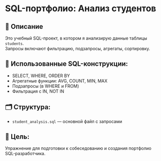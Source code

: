 # SQL-портфолио: Анализ студентов

## 📌 Описание
Это учебный SQL-проект, в котором я анализирую данные таблицы `students`.  
Запросы включают фильтрацию, подзапросы, агрегаты, сортировку.

## 🧠 Использованные SQL-конструкции:
- SELECT, WHERE, ORDER BY
- Агрегатные функции: AVG, COUNT, MIN, MAX
- Подзапросы (в WHERE и FROM)
- Фильтрация с IN, NOT IN

## 🗂 Структура:
- `student_analysis.sql` — основной файл с запросами

## 🚀 Цель:
Упражнение для подготовки к собеседованию и создания портфолио SQL-разработчика.

